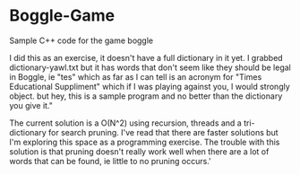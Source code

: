# Boggle-Game
Sample C++ code for the game boggle

I did this as an exercise, it doesn't have a full dictionary in it yet. I grabbed dictionary-yawl.txt but it has words that don't seem like they should be legal in Boggle, ie "tes" which as far as I can tell is an acronym for "Times Educational Suppliment" which if I was playing against you, I would strongly object. but hey, this is a sample program and no better than the dictionary you give it." 

The current solution is a O(N^2) using recursion, threads and a tri-dictionary for search pruning. I've read that there are faster solutions but I'm exploring this space as a programming exercise. The trouble with this solution is that pruning doesn't really work well when there are a lot of words that can be found, ie little to no pruning occurs.'
